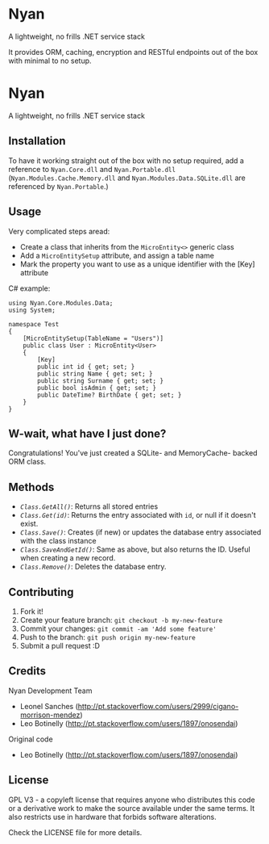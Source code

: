 # Nyan
A lightweight, no frills .NET service stack

It provides ORM, caching, encryption and RESTful endpoints out of the box with minimal to no setup.

# Nyan

A lightweight, no frills .NET service stack

## Installation

To have it working straight out of the box with no setup required, add a reference to `Nyan.Core.dll` and `Nyan.Portable.dll` (`Nyan.Modules.Cache.Memory.dll` and `Nyan.Modules.Data.SQLite.dll` are referenced by `Nyan.Portable`.)

## Usage

Very complicated steps aread: 
 - Create a class that inherits from the `MicroEntity<>` generic class
 - Add a `MicroEntitySetup` attribute, and assign a table name
 - Mark the property you want to use as a unique identifier with the [Key] attribute

C# example:

    using Nyan.Core.Modules.Data;
    using System;
    
    namespace Test
    {
        [MicroEntitySetup(TableName = "Users")]
        public class User : MicroEntity<User>
        {
            [Key]
            public int id { get; set; }
            public string Name { get; set; }
            public string Surname { get; set; }
            public bool isAdmin { get; set; }
            public DateTime? BirthDate { get; set; }
        }
    }

## W-wait, what have I just done?

Congratulations! You've just created a SQLite- and MemoryCache- backed ORM class.

## Methods

- *`Class.GetAll()`*: Returns all stored entries
- *`Class.Get(id)`*: Returns the entry associated with `id`, or null if it doesn't exist.
- *`Class.Save()`*: Creates (if new) or updates the database entry associated with the class instance
- *`Class.SaveAndGetId()`*: Same as above, but also returns the ID. Useful when creating a new record.
- *`Class.Remove()`*: Deletes the database entry.

## Contributing

1. Fork it!
2. Create your feature branch: `git checkout -b my-new-feature`
3. Commit your changes: `git commit -am 'Add some feature'`
4. Push to the branch: `git push origin my-new-feature`
5. Submit a pull request :D

## Credits

Nyan Development Team
- Leonel Sanches (http://pt.stackoverflow.com/users/2999/cigano-morrison-mendez)
- Leo Botinelly (http://pt.stackoverflow.com/users/1897/onosendai)

Original code
- Leo Botinelly (http://pt.stackoverflow.com/users/1897/onosendai)

## License
GPL V3 - a copyleft license that requires anyone who distributes 
this code or a derivative work to make the source available under the same 
terms. It also restricts use in hardware that forbids software alterations.

Check the LICENSE file for more details.
